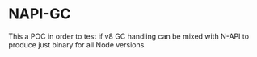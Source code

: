 # NAPI-GC
This a POC in order to test if v8 GC handling can be mixed with N-API to produce just binary for all Node versions.
